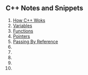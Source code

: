 ## C++ Notes and Snippets 

1. [How C++ Woks](HowCppWorks.ipynb)
2. [Variables](Variables.ipynb)
3. [Functions](Functions.ipynb)
4. [Pointers](Pointers.ipynb)
5. [Passing By Reference](PassingByReference.ipynb)
6. [](.ipynb)
8. [](.ipynb)
9. [](.ipynb)
10. [](.ipynb)
11. [](.ipynb)


